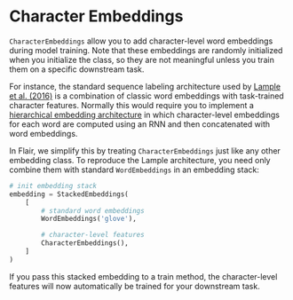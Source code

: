 # Character Embeddings

`CharacterEmbeddings` allow you to add character-level word embeddings during model training. Note that these embeddings
are randomly initialized when you initialize the class, so they are not meaningful unless you train them on a specific
downstream task.

For instance, the standard sequence labeling architecture used by [Lample et al. (2016)](https://www.aclweb.org/anthology/N16-1030) is a combination of classic word embeddings with task-trained character features. Normally this would require you to implement a [hierarchical embedding architecture](http://neuroner.com/NeuroNERengine_with_caption_no_figure.png) in which character-level embeddings for each word are computed using an RNN and then concatenated with word embeddings.

In Flair, we simplify this by treating `CharacterEmbeddings` just like any other embedding class. To reproduce the
Lample architecture, you need only combine them with standard `WordEmbeddings` in an embedding stack:


```python
# init embedding stack
embedding = StackedEmbeddings(
    [
        # standard word embeddings
        WordEmbeddings('glove'),

        # character-level features
        CharacterEmbeddings(),
    ]
)
```

If you pass this stacked embedding to a train method, the character-level features will now automatically be trained
for your downstream task.
